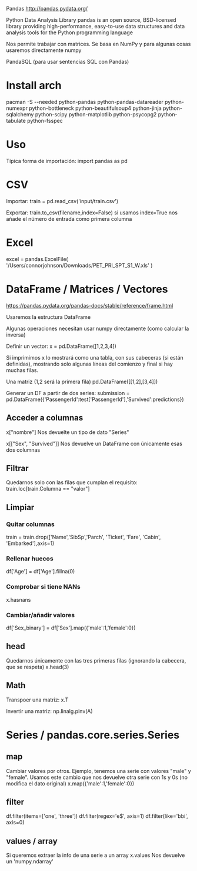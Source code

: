 Pandas
http://pandas.pydata.org/

Python Data Analysis Library
pandas is an open source, BSD-licensed library providing high-performance, easy-to-use data structures and data analysis tools for the Python programming language

Nos permite trabajar con matrices.
Se basa en NumPy y para algunas cosas usaremos directamente numpy

PandaSQL (para usar sentencias SQL con Pandas)

# Install arch
pacman -S --needed python-pandas python-pandas-datareader python-numexpr python-bottleneck python-beautifulsoup4 python-jinja python-sqlalchemy python-scipy python-matplotlib python-psycopg2 python-tabulate python-fsspec


# Uso
Típica forma de importación:
import pandas as pd


# CSV
Importar:
train = pd.read_csv('input/train.csv')

Exportar:
train.to_csv(filename,index=False)
  si usamos index=True nos añade el número de entrada como primera columna

# Excel
excel = pandas.ExcelFile( '/Users/connorjohnson/Downloads/PET_PRI_SPT_S1_W.xls' )




# DataFrame / Matrices / Vectores
https://pandas.pydata.org/pandas-docs/stable/reference/frame.html

Usaremos la estructura DataFrame

Algunas operaciones necesitan usar numpy directamente (como calcular la inversa)

Definir un vector:
x = pd.DataFrame([1,2,3,4])

Si imprimimos x lo mostrará como una tabla, con sus cabeceras (si están definidas), mostrando solo algunas líneas del comienzo y final si hay muchas filas.

Una matriz (1,2 será la primera fila)
pd.DataFrame([[1,2],[3,4]])

Generar un DF a partir de dos series:
submission = pd.DataFrame({'PassengerId':test['PassengerId'],'Survived':predictions})


## Acceder a columnas
x["nombre"]
Nos devuelte un tipo de dato "Series"

x[["Sex", "Survived"]]
Nos devuelve un DataFrame con únicamente esas dos columnas


## Filtrar
Quedarnos solo con las filas que cumplan el requisito:
train.loc[train.Columna == "valor"]


## Limpiar
### Quitar columnas
train = train.drop(['Name','SibSp','Parch', 'Ticket', 'Fare', 'Cabin', 'Embarked'],axis=1)

### Rellenar huecos
df['Age'] = df['Age'].fillna(0)

### Comprobar si tiene NANs
x.hasnans

### Cambiar/añadir valores
df['Sex_binary'] = df['Sex'].map({'male':1,'female':0})




## head
Quedarnos únicamente con las tres primeras filas (ignorando la cabecera, que se respeta)
x.head(3)


## Math
Transpoer una matriz:
x.T

Invertir una matriz:
np.linalg.pinv(A)




# Series / pandas.core.series.Series

## map
Cambiar valores por otros.
Ejemplo, tenemos una serie con valores "male" y "female".
Usamos este cambio que nos devuelve otra serie con 1s y 0s (no modifica el dato original)
x.map({'male':1,'female':0})

## filter
df.filter(items=['one', 'three'])
df.filter(regex='e$', axis=1)
df.filter(like='bbi', axis=0)

## values / array
Si queremos extraer la info de una serie a un array
x.values
Nos devuelve un 'numpy.ndarray'
